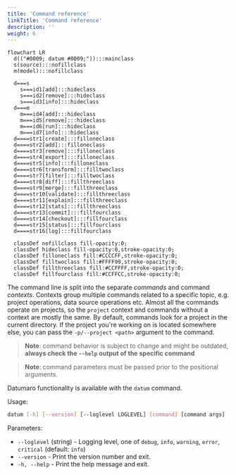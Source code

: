```yaml
---
title: 'Command reference'
linkTitle: 'Command reference'
description: ''
weight: 6
---
```


<div class="text-center large-scheme">

```mermaid
flowchart LR
  d(("#0009; datum #0009;")):::mainclass
  s(source):::nofillclass
  m(model):::nofillclass

  d===s
    s===id1[add]:::hideclass
    s===id2[remove]:::hideclass
    s===id3[info]:::hideclass
  d===m
    m===id4[add]:::hideclass
    m===id5[remove]:::hideclass
    m===id6[run]:::hideclass
    m===id7[info]:::hideclass
  d====str1[create]:::filloneclass
  d====str2[add]:::filloneclass
  d====str3[remove]:::filloneclass
  d====str4[export]:::filloneclass
  d====str5[info]:::filloneclass
  d====str6[transform]:::filltwoclass
  d====str7[filter]:::filltwoclass
  d====str8[diff]:::fillthreeclass
  d====str9[merge]:::fillthreeclass
  d====str10[validate]:::fillthreeclass
  d====str11[explain]:::fillthreeclass
  d====str12[stats]:::fillthreeclass
  d====str13[commit]:::fillfourclass
  d====str14[checkout]:::fillfourclass
  d====str15[status]:::fillfourclass
  d====str16[log]:::fillfourclass

  classDef nofillclass fill-opacity:0;
  classDef hideclass fill-opacity:0,stroke-opacity:0;
  classDef filloneclass fill:#CCCCFF,stroke-opacity:0;
  classDef filltwoclass fill:#FFFF99,stroke-opacity:0;
  classDef fillthreeclass fill:#CCFFFF,stroke-opacity:0;
  classDef fillfourclass fill:#CCFFCC,stroke-opacity:0;
```

</div>

The command line is split into the separate *commands* and command *contexts*.
Contexts group multiple commands related to a specific topic, e.g.
project operations, data source operations etc. Almost all the commands
operate on projects, so the `project` context and commands without a context
are mostly the same. By default, commands look for a project in the current
directory. If the project you're working on is located somewhere else, you
can pass the `-p/--project <path>` argument to the command.

> **Note**: command behavior is subject to change and might be outdated,
> **always check the `--help` output of the specific command**

> **Note**: command parameters must be passed prior to the positional arguments.

Datumaro functionality is available with the `datum` command.

Usage:
``` bash
datum [-h] [--version] [--loglevel LOGLEVEL] [command] [command args]
```

Parameters:
- `--loglevel` (string) - Logging level, one of
  `debug`, `info`, `warning`, `error`, `critical` (default: `info`)
- `--version` - Print the version number and exit.
- `-h, --help` - Print the help message and exit.
